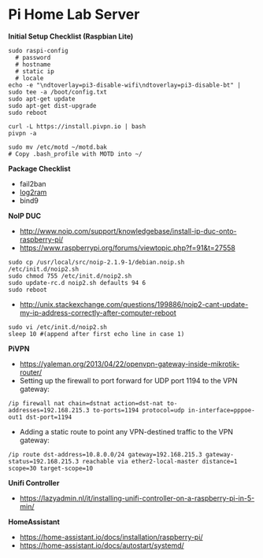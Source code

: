 # Pi Home Lab Server

**Initial Setup Checklist (Raspbian Lite)**
```shell
sudo raspi-config
  # password
  # hostname
  # static ip
  # locale
echo -e "\ndtoverlay=pi3-disable-wifi\ndtoverlay=pi3-disable-bt" | sudo tee -a /boot/config.txt
sudo apt-get update
sudo apt-get dist-upgrade
sudo reboot

curl -L https://install.pivpn.io | bash
pivpn -a

sudo mv /etc/motd ~/motd.bak
# Copy .bash_profile with MOTD into ~/
```

**Package Checklist**
- fail2ban
- [log2ram](https://github.com/azlux/log2ram)
- bind9

**NoIP DUC**
- http://www.noip.com/support/knowledgebase/install-ip-duc-onto-raspberry-pi/
- https://www.raspberrypi.org/forums/viewtopic.php?f=91&t=27558
```shell
sudo cp /usr/local/src/noip-2.1.9-1/debian.noip.sh /etc/init.d/noip2.sh
sudo chmod 755 /etc/init.d/noip2.sh
sudo update-rc.d noip2.sh defaults 94 6
sudo reboot
```
- http://unix.stackexchange.com/questions/199886/noip2-cant-update-my-ip-address-correctly-after-computer-reboot
```shell
sudo vi /etc/init.d/noip2.sh
sleep 10 #(append after first echo line in case 1)
```

**PiVPN**
- https://yaleman.org/2013/04/22/openvpn-gateway-inside-mikrotik-router/
- Setting up the firewall to port forward for UDP port 1194 to the VPN gateway:
```
/ip firewall nat chain=dstnat action=dst-nat to-addresses=192.168.215.3 to-ports=1194 protocol=udp in-interface=pppoe-out1 dst-port=1194
```
- Adding a static route to point any VPN-destined traffic to the VPN gateway:
```
/ip route dst-address=10.8.0.0/24 gateway=192.168.215.3 gateway-status=192.168.215.3 reachable via ether2-local-master distance=1 scope=30 target-scope=10
```

**Unifi Controller**
- https://lazyadmin.nl/it/installing-unifi-controller-on-a-raspberry-pi-in-5-min/

**HomeAssistant**
- https://home-assistant.io/docs/installation/raspberry-pi/
- https://home-assistant.io/docs/autostart/systemd/
